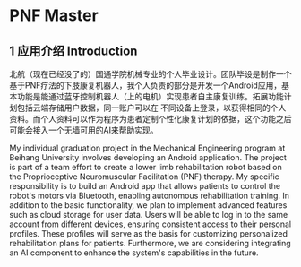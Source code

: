 # PNF Master 

## 1  应用介绍 Introduction

北航（现在已经没了的）国通学院机械专业的个人毕业设计。团队毕设是制作一个基于PNF疗法的下肢康复机器人，我个人负责的部分是开发一个Android应用，基本功能是能通过蓝牙控制机器人（上的电机）实现患者自主康复训练。拓展功能计划包括云端存储用户数据，同一账户可以在
不同设备上登录，以获得相同的个人资料。而个人资料可以作为程序为患者定制个性化康复计划的依据，这个功能之后可能会接入一个无墙可用的AI来帮助实现。

My individual graduation project in the Mechanical Engineering program at Beihang University involves developing an Android application. The project is part of a team effort to create a lower limb rehabilitation robot based on the Proprioceptive Neuromuscular Facilitation (PNF) therapy. My specific responsibility is to build an Android app that allows patients to control the robot's motors via Bluetooth, enabling autonomous rehabilitation training.
In addition to the basic functionality, we plan to implement advanced features such as cloud storage for user data. Users will be able to log in to the same account from different devices, ensuring consistent access to their personal profiles. These profiles will serve as the basis for customizing personalized rehabilitation plans for patients. Furthermore, we are considering integrating an AI component to enhance the system's capabilities in the future.
